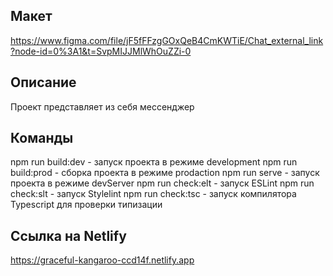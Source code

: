 ## Макет
https://www.figma.com/file/jF5fFFzgGOxQeB4CmKWTiE/Chat_external_link?node-id=0%3A1&t=SvpMIJJMlWhOuZZi-0

## Описание
Проект представляет из себя мессенджер

## Команды
npm run build:dev - запуск проекта в режиме development
npm run build:prod - сборка проекта в режиме prodaction
npm run serve - запуск проекта в режиме devServer
npm run check:elt - запуск ESLint
npm run check:slt - запуск Stylelint
npm run check:tsc - запуск компилятора Typescript для проверки типизации

## Ссылка на Netlify
https://graceful-kangaroo-ccd14f.netlify.app
